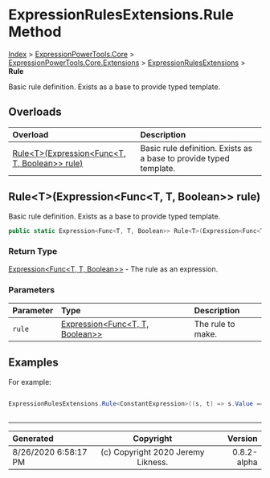 ﻿# ExpressionRulesExtensions.Rule Method

[Index](../index.md) > [ExpressionPowerTools.Core](ExpressionPowerTools.Core.a.md) > [ExpressionPowerTools.Core.Extensions](ExpressionPowerTools.Core.Extensions.n.md) > [ExpressionRulesExtensions](ExpressionPowerTools.Core.Extensions.ExpressionRulesExtensions.cs.md) > **Rule**

Basic rule definition. Exists as a base to provide typed template.

## Overloads

| Overload | Description |
| :-- | :-- |
| [Rule&lt;T>(Expression&lt;Func&lt;T, T, Boolean>> rule)](#ruletexpressionfunct-t-boolean-rule) | Basic rule definition. Exists as a base to provide typed template. |
## Rule&lt;T>(Expression&lt;Func&lt;T, T, Boolean>> rule)

Basic rule definition. Exists as a base to provide typed template.

```csharp
public static Expression<Func<T, T, Boolean>> Rule<T>(Expression<Func<T, T, Boolean>> rule)
```

### Return Type

 [Expression&lt;Func&lt;T, T, Boolean>>](https://docs.microsoft.com/dotnet/api/system.linq.expressions.expression-1)  - The rule as an expression.

### Parameters

| Parameter | Type | Description |
| :-- | :-- | :-- |
| `rule` | [Expression&lt;Func&lt;T, T, Boolean>>](https://docs.microsoft.com/dotnet/api/system.linq.expressions.expression-1) | The rule to make. |


## Examples

For example:

```csharp

ExpressionRulesExtensions.Rule<ConstantExpression>((s, t) => s.Value == t.Vale);
            
```


---

| Generated | Copyright | Version |
| :-- | :-: | --: |
| 8/26/2020 6:58:17 PM | (c) Copyright 2020 Jeremy Likness. | 0.8.2-alpha |
